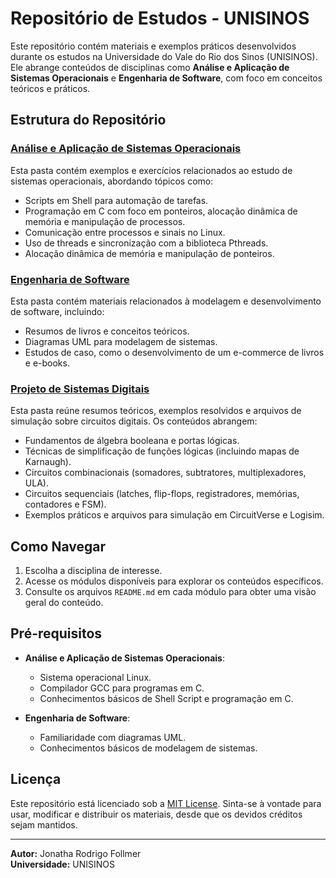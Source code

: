 # Repositório de Estudos - UNISINOS

Este repositório contém materiais e exemplos práticos desenvolvidos durante os estudos na Universidade do Vale do Rio dos Sinos (UNISINOS). Ele abrange conteúdos de disciplinas como **Análise e Aplicação de Sistemas Operacionais** e **Engenharia de Software**, com foco em conceitos teóricos e práticos.

## Estrutura do Repositório

### [Análise e Aplicação de Sistemas Operacionais](Análise%20e%20Aplicação%20de%20Sistemas%20Operacionais/README.md)
Esta pasta contém exemplos e exercícios relacionados ao estudo de sistemas operacionais, abordando tópicos como:
- Scripts em Shell para automação de tarefas.
- Programação em C com foco em ponteiros, alocação dinâmica de memória e manipulação de processos.
- Comunicação entre processos e sinais no Linux.
- Uso de threads e sincronização com a biblioteca Pthreads.
- Alocação dinâmica de memória e manipulação de ponteiros.

### [Engenharia de Software](Engenharia%20de%20software/)
Esta pasta contém materiais relacionados à modelagem e desenvolvimento de software, incluindo:
- Resumos de livros e conceitos teóricos.
- Diagramas UML para modelagem de sistemas.
- Estudos de caso, como o desenvolvimento de um e-commerce de livros e e-books.

### [Projeto de Sistemas Digitais](Projeto%20de%20Sistemas%20Digitais/)
Esta pasta reúne resumos teóricos, exemplos resolvidos e arquivos de simulação sobre circuitos digitais. Os conteúdos abrangem:
- Fundamentos de álgebra booleana e portas lógicas.
- Técnicas de simplificação de funções lógicas (incluindo mapas de Karnaugh).
- Circuitos combinacionais (somadores, subtratores, multiplexadores, ULA).
- Circuitos sequenciais (latches, flip-flops, registradores, memórias, contadores e FSM).
- Exemplos práticos e arquivos para simulação em CircuitVerse e Logisim.

## Como Navegar

1. Escolha a disciplina de interesse.
2. Acesse os módulos disponíveis para explorar os conteúdos específicos.
3. Consulte os arquivos `README.md` em cada módulo para obter uma visão geral do conteúdo.

## Pré-requisitos

- **Análise e Aplicação de Sistemas Operacionais**:
  - Sistema operacional Linux.
  - Compilador GCC para programas em C.
  - Conhecimentos básicos de Shell Script e programação em C.

- **Engenharia de Software**:
  - Familiaridade com diagramas UML.
  - Conhecimentos básicos de modelagem de sistemas.

## Licença

Este repositório está licenciado sob a [MIT License](Análise%20e%20Aplicação%20de%20Sistemas%20Operacionais/LICENSE). Sinta-se à vontade para usar, modificar e distribuir os materiais, desde que os devidos créditos sejam mantidos.

---
**Autor:** Jonatha Rodrigo Follmer  
**Universidade:** UNISINOS